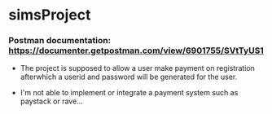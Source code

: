 # simsProject

### Postman documentation: https://documenter.getpostman.com/view/6901755/SVtTyUS1

- The project is supposed to allow a user make payment on registration afterwhich a userid and password will be generated for the user.

- I'm not able to implement or integrate a payment system such as paystack or rave...

